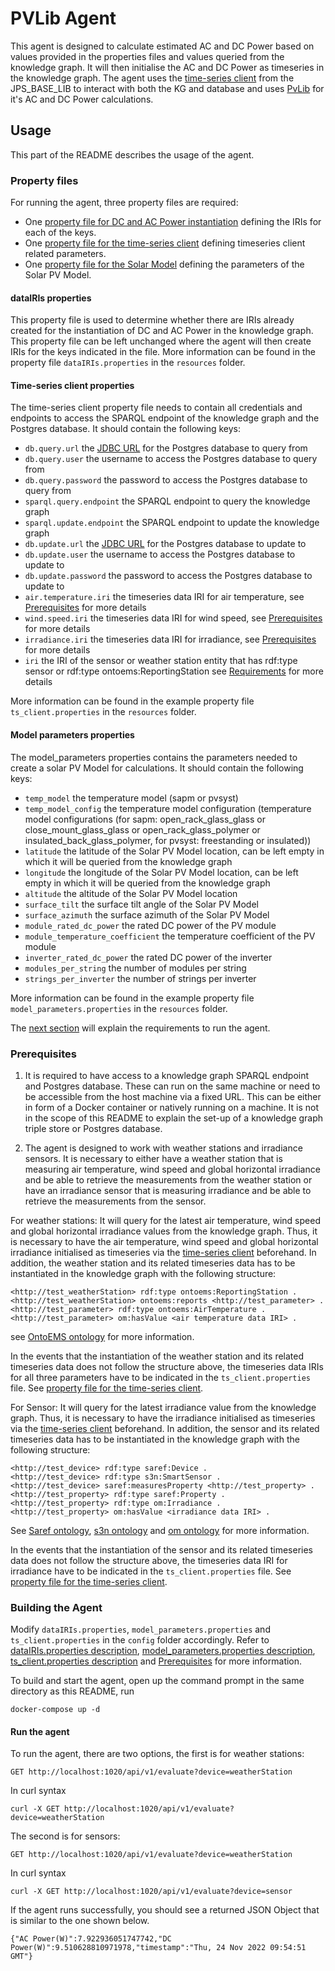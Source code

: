# PVLib Agent

This agent is designed to calculate estimated AC and DC Power based on values provided in the properties files and values
queried from the knowledge graph. It will then initialise the AC and DC Power as timeseries in the knowledge graph. The 
agent uses the [time-series client](https://github.com/cambridge-cares/TheWorldAvatar/tree/develop/JPS_BASE_LIB/src/main/java/uk/ac/cam/cares/jps/base/timeseries)
from the JPS_BASE_LIB to interact with both the KG and database and uses [PvLib](https://pvlib-python.readthedocs.io/en/stable/)
for it's AC and DC Power calculations.

## Usage 
This part of the README describes the usage of the agent.   

### Property files
For running the agent, three property files are required:
- One [property file for DC and AC Power instantiation](#dataIRIs-properties) defining the IRIs for each of the keys.
- One [property file for the time-series client](#time-series-client-properties) defining timeseries client related parameters.
- One [property file for the Solar Model](#model_parameters-properties) defining the parameters of the Solar PV Model.

#### dataIRIs properties
This property file is used to determine whether there are IRIs already created for the instantiation of DC and AC Power
in the knowledge graph. This property file can be left unchanged where the agent will then create IRIs for the keys indicated
in the file. More information can be found in the property file `dataIRIs.properties` in the `resources` folder.

#### Time-series client properties
The time-series client property file needs to contain all credentials and endpoints to access the SPARQL endpoint of the knowledge graph and the Postgres database. It should contain the following keys:
- `db.query.url` the [JDBC URL](https://www.postgresql.org/docs/7.4/jdbc-use.html) for the Postgres database to query from
- `db.query.user` the username to access the Postgres database to query from
- `db.query.password` the password to access the Postgres database to query from
- `sparql.query.endpoint` the SPARQL endpoint to query the knowledge graph
- `sparql.update.endpoint` the SPARQL endpoint to update the knowledge graph
- `db.update.url` the [JDBC URL](https://www.postgresql.org/docs/7.4/jdbc-use.html) for the Postgres database to update to
- `db.update.user` the username to access the Postgres database to update to
- `db.update.password` the password to access the Postgres database to update to
- `air.temperature.iri` the timeseries data IRI for air temperature, see [Prerequisites](#prerequisites) for more details
- `wind.speed.iri` the timeseries data IRI for wind speed, see [Prerequisites](#prerequisites) for more details
- `irradiance.iri` the timeseries data IRI for irradiance, see [Prerequisites](#prerequisites) for more details
- `iri` the IRI of the sensor or weather station entity that has rdf:type sensor or rdf:type ontoems:ReportingStation see [Requirements](#requirements) for more details

More information can be found in the example property file `ts_client.properties` in the `resources` folder.

#### Model parameters properties
The model_parameters properties contains the parameters needed to create a solar PV Model for calculations. It should contain the following keys:
- `temp_model` the temperature model (sapm or pvsyst)
- `temp_model_config` the temperature model configuration (temperature model configurations (for sapm: open_rack_glass_glass or close_mount_glass_glass or open_rack_glass_polymer or insulated_back_glass_polymer, for pvsyst: freestanding or insulated))
- `latitude` the latitude of the Solar PV Model location, can be left empty in which it will be queried from the knowledge graph
- `longitude` the longitude of the Solar PV Model location, can be left empty in which it will be queried from the knowledge graph
- `altitude` the altitude of the Solar PV Model location
- `surface_tilt` the surface tilt angle of the Solar PV Model
- `surface_azimuth` the surface azimuth of the Solar PV Model
- `module_rated_dc_power` the rated DC power of the PV module
- `module_temperature_coefficient` the temperature coefficient of the PV module
- `inverter_rated_dc_power` the rated DC power of the inverter
- `modules_per_string` the number of modules per string
- `strings_per_inverter` the number of strings per inverter

More information can be found in the example property file `model_parameters.properties` in the `resources` folder.

The [next section](#prerequisites) will explain the requirements to run the agent.

### Prerequisites
1. It is required to have access to a knowledge graph SPARQL endpoint and Postgres database. These can run on the same machine or need to be accessible from the host machine via a fixed URL.
This can be either in form of a Docker container or natively running on a machine. It is not in the scope of this README to explain the set-up of a knowledge graph triple store or Postgres database.

2. The agent is designed to work with weather stations and irradiance sensors. It is necessary to either have a weather station that is measuring
air temperature, wind speed and global horizontal irradiance and be able to retrieve the measurements from the weather station or have an irradiance
sensor that is measuring irradiance and be able to retrieve the measurements from the sensor.

For weather stations:
It will query for the latest air temperature, wind speed and global horizontal irradiance values from the knowledge graph.
Thus, it is necessary to have the air temperature, wind speed and global horizontal irradiance initialised as timeseries via the [time-series client](https://github.com/cambridge-cares/TheWorldAvatar/tree/develop/JPS_BASE_LIB/src/main/java/uk/ac/cam/cares/jps/base/timeseries)
beforehand. In addition, the weather station and its related timeseries data has to be instantiated in the knowledge graph with the following structure:
```
<http://test_weatherStation> rdf:type ontoems:ReportingStation .
<http://test_weatherStation> ontoems:reports <http://test_parameter> .
<http://test_parameter> rdf:type ontoems:AirTemperature .
<http://test_parameter> om:hasValue <air temperature data IRI> .
```
see [OntoEMS ontology](https://github.com/cambridge-cares/TheWorldAvatar/tree/main/JPS_Ontology/ontology/ontoems) for more information.

In the events that the instantiation of the weather station and its related timeseries data does not follow the structure above,
the timeseries data IRIs for all three parameters have to be indicated in the `ts_client.properties` file. See [property file for the time-series client](#time-series-client-properties).

For Sensor:
It will query for the latest irradiance value from the knowledge graph. Thus, it is necessary to have the irradiance initialised as timeseries via the [time-series client](https://github.com/cambridge-cares/TheWorldAvatar/tree/develop/JPS_BASE_LIB/src/main/java/uk/ac/cam/cares/jps/base/timeseries)
beforehand. In addition, the sensor and its related timeseries data has to be instantiated in the knowledge graph with the following structure:
```
<http://test_device> rdf:type saref:Device .
<http://test_device> rdf:type s3n:SmartSensor .
<http://test_device> saref:measuresProperty <http://test_property> .
<http://test_property> rdf:type saref:Property .
<http://test_property> rdf:type om:Irradiance .
<http://test_property> om:hasValue <irradiance data IRI> .
```
See [Saref ontology](https://saref.etsi.org/), [s3n ontology](https://recherche.imt-atlantique.fr/info/ontologies/sms/s3n/)
and [om ontology](http://www.ontology-of-units-of-measure.org/page/om-2) for more information.

In the events that the instantiation of the sensor and its related timeseries data does not follow the structure above,
the timeseries data IRI for irradiance have to be indicated in the `ts_client.properties` file. See [property file for the time-series client](#time-series-client-properties).

### Building the Agent

Modify `dataIRIs.properties`, `model_parameters.properties` and `ts_client.properties` in the `config` folder accordingly. 
Refer to [dataIRIs.properties description]((#dataIRIs-properties)), [model_parameters.properties description](#model_parameters-properties), [ts_client.properties description](#time-series-client-properties)
and [Prerequisites](#prerequisites) for more information.

To build and start the agent, open up the command prompt in the same directory as this README, run
```
docker-compose up -d
```

#### Run the agent
To run the agent, there are two options, the first is for weather stations:
```
GET http://localhost:1020/api/v1/evaluate?device=weatherStation
```
In curl syntax
```
curl -X GET http://localhost:1020/api/v1/evaluate?device=weatherStation
```
The second is for sensors:
```
GET http://localhost:1020/api/v1/evaluate?device=weatherStation
```
In curl syntax
```
curl -X GET http://localhost:1020/api/v1/evaluate?device=sensor
```
If the agent runs successfully, you should see a returned JSON Object that is similar to the one shown below.
```
{"AC Power(W)":7.922936051747742,"DC Power(W)":9.510628810971978,"timestamp":"Thu, 24 Nov 2022 09:54:51 GMT"}
```
